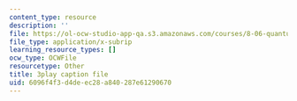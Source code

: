 ```yaml
---
content_type: resource
description: ''
file: https://ol-ocw-studio-app-qa.s3.amazonaws.com/courses/8-06-quantum-physics-iii-spring-2018/6096f4f3d4deec28a840287e61290670_OCbC7fRsL7k.srt
file_type: application/x-subrip
learning_resource_types: []
ocw_type: OCWFile
resourcetype: Other
title: 3play caption file
uid: 6096f4f3-d4de-ec28-a840-287e61290670
---
```

